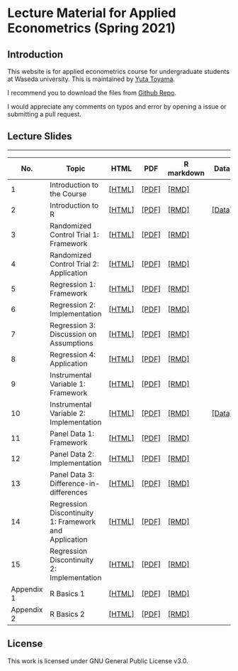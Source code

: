 # Lecture Material for Applied Econometrics (Spring 2021)

## Introduction
This website is for applied econometrics course for undergraduate students at Waseda university. This is maintained by [Yuta Toyama](https://yutatoyama.github.io/). 

I recommend you to download the files from [Github Repo](https://github.com/yutatoyama/AppliedEconometrics2021).

I would appreciate any comments on typos and error by opening a issue or submitting a pull request.

## Lecture Slides

---


| No. | Topic                   | HTML                                                | PDF                                            | R markdown                                             | Data |
|-----|-------------------------|---------------------------------------------------------|---------------------------------------------------------|--------------------------------------------------------|-----|
| 1   | Introduction to the Course | [[HTML]](01_Introduction/Introduction.html)             | [[PDF]](01_Introduction/Introduction.pdf)             | [[RMD]](01_Introduction/Introduction.Rmd)             |  |
| 2   | Introduction to R                                     | [[HTML]](01_Introduction/Intro_to_R.html)                 | [[PDF]](01_Introduction/Intro_to_R.pdf)                  | [[RMD]](01_Introduction/Intro_to_R.Rmd)                  | [[Data]](01_Introduction/data/data_pums_2000.csv) |
| 3   | Randomized Control Trial 1: Framework                 | [[HTML]](02_RCT/RCT1_Framework.html)                  | [[PDF]](02_RCT/RCT1_Framework.pdf)                  | [[RMD]](02_RCT/RCT1_Framework.Rmd)                  |  |
| 4   | Randomized Control Trial 2: Application               | [[HTML]](02_RCT/RCT2_Application.html)                       | [[PDF]](02_RCT/RCT2_Application.pdf)                       | [[RMD]](02_RCT/RCT2_Application.Rmd)                       |  |
| 5   | Regression 1: Framework | [[HTML]](03_Regression/Regression1_Framework.html)                | [[PDF]](03_Regression/Regression1_Framework.pdf)                | [[RMD]](03_Regression/Regression1_Framework.Rmd)                |  |
| 6   | Regression 2: Implementation | [[HTML]](03_Regression/Regression2_Implementation.html)                | [[PDF]](03_Regression/Regression2_Implementation.pdf)                | [[RMD]](03_Regression/Regression2_Implementation.Rmd)                |  |
| 7   | Regression 3: Discussion on Assumptions | [[HTML]](03_Regression/Regression3_Discussion.html)                | [[PDF]](03_Regression/Regression3_Discussion.pdf)                | [[RMD]](03_Regression/Regression3_Discussion.Rmd)                |  |
| 8   | Regression 4: Application                             | [[HTML]](03_Regression/Regression4_Application.html)                                | [[PDF]](03_Regression/Regression4_Application.pdf)                                | [[RMD]](03_Regression/Regression4_Application.Rmd)                                |  |
| 9   | Instrumental Variable 1: Framework                    | [[HTML]](04_IV/IV1.html)                                | [[PDF]](05_IV/IV1.pdf)                                | [[RMD]](05_IV/IV1.Rmd)                                |  |
| 10  | Instrumental Variable 2: Implementation               | [[HTML]](04_IV/IV2.html)                          | [[PDF]](04_IV/IV2.pdf)                          | [[RMD]](04_IV/IV2.Rmd)                          | [[Data]](04_IV/data/Data_IVregression.zip) |
| 11  | Panel Data 1: Framework                               | [[HTML]](05_Panel_DID/Panel1.html)                          | [[PDF]](05_Panel_DID/Panel1.pdf)                          | [[RMD]](05_Panel_DID/Panel1.Rmd)                          |  |
| 12  | Panel Data 2: Implementation                          | [[HTML]](05_Panel_DID/Panel2.html)  | [[PDF]](05_Panel_DID/Panel2.pdf)  | [[RMD]](05_Panel_DID/Panel2.Rmd)  |  |
| 13  | Panel Data 3: Difference-in-differences               | [[HTML]](05_Panel_DID/Panel3_DID.html)  | [[PDF]](05_Panel_DID/Panel3_DID.pdf)  | [[RMD]](05_Panel_DID/Panel3_DID.Rmd)  |  |
| 14  | Regression Discontinuity 1: Framework and Application | [[HTML]](06_RD/RD1_framework.html)  | [[PDF]](06_RD/RD1_framework.pdf)  | [[RMD]](06_RD/RD1_framework.Rmd)  |  |
| 15 | Regression Discontinuity 2: Implementation            | [[HTML]](06_RD/RD2_implementation.html)  | [[PDF]](06_RD/RD2_implementation.pdf)  | [[RMD]](06_RD/RD2_implementation.Rmd)  |  |
| Appendix 1 | R Basics 1                                            | [[HTML]](App_01_RIntro/programmingR1.html) | [[PDF]](App_01_RIntro/programmingR1.pdf) | [[RMD]](App_01_RIntro/programmingR1.rmd) |  |
| Appendix 2 | R Basics 2                                            | [[HTML]](App_01_RIntro/programmingR2.html) | [[PDF]](App_01_RIntro/programmingR2.pdf) | [[RMD]](App_01_RIntro/programmingR2.rmd) |  |

## License
This work is licensed under GNU General Public License v3.0.
